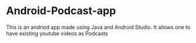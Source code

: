 # Android-Podcast-app
This is an andriod app made using Java and Android Studio. 
It allows one to have existing youtube videos as Podcasts 
